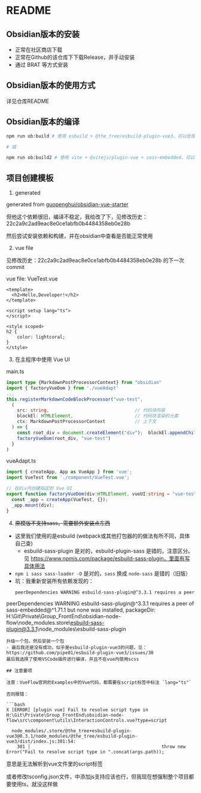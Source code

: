 # README

## Obsidian版本的安装

- 正常在社区商店下载
- 正常在Github的该仓库下下载Release，并手动安装
- 通过 BRAT 等方式安装

## Obsidian版本的使用方式

详见仓库README

## Obsidian版本的编译

```bash
npm run ob:build # 使用 esbuild + @the_tree/esbuild-plugin-vue3。可以处理vue，但无法处理vue中的scss。bug: https://github.com/pipe01/esbuild-plugin-vue3/issues/30

# 或

npm run ob:build2 # 使用 vite + @vitejs/plugin-vue + sass-embedded，可以处理vue，及vue里的scss
```

## 项目创建模板

1. generated

generated from [guopenghui/obsidian-vue-starter](https://github.com/guopenghui/obsidian-vue-starter)

但他这个依赖很旧，编译不稳定，我给改了下，见修改历史：22c2a9c2ad9eac8e0ce1abfb0b4484358eb0e28b

然后尝试安装依赖和构建，并在obsidian中查看是否能正常使用

2. vue file

见修改历史：22c2a9c2ad9eac8e0ce1abfb0b4484358eb0e28b 的下一次commit

vue file: VueTest.vue

```vue
<template>
  <h2>Hello,Developer!</h2>
</template>

<script setup lang="ts">
</script>

<style scoped>
h2 {
    color: lightcoral;
}
</style>
```

3. 在主程序中使用 Vue UI

main.ts

```ts
import type {MarkdownPostProcessorContext} from "obsidian"
import { factoryVueDom } from './vueAdapt'
...
this.registerMarkdownCodeBlockProcessor("vue-test",
  (
    src: string,                                // 代码块内容
    blockEl: HTMLElement,                       // 代码块渲染的元素
    ctx: MarkdownPostProcessorContext           // 上下文
  ) => {
    const root_div = document.createElement("div");  blockEl.appendChild(root_div); root_div.classList.add("vue-shell");
    factoryVueDom(root_div, "vue-test")
  }
)
```

vueAdapt.ts

```ts
import { createApp, App as VueApp } from 'vue';
import VueTest from './component/VueTest.vue';

// 在div内创建指定的 Vue UI
export function factoryVueDom(div:HTMLElement, vueUI:string = "vue-test"):void {
  const _app = createApp(VueTest, {});
  _app.mount(div);
}
```

4. ~~原模版不支持sass，需要额外安装点东西~~

- 这里我们使用的是esbuild (webpack或其他打包器的的做法有所不同，具体自己查)
  - esbuild-sass-plugin 是对的，esbuild-plugin-sass 是错的，注意区分。见 https://www.npmjs.com/package/esbuild-sass-plugin，里面有写具体用法
- `npm i sass sass-loader -D` 是对的，`sass` 换成 `node-sass` 是错的（旧版）
- 坑：我重新安装所有依赖发现的：
  ```bash
  peerDependencies WARNING esbuild-sass-plugin@^3.3.1 requires a peer of esbuild@>=0.20.1 but H:\Git\Private\Group_FrontEnd\obsidian-node-flow\node_modules\esbuild was installed at esbuild@0.14.54, packageDir: H:\Git\Private\Group_FrontEnd\obsidian-node-flow\node_modules\.store\esbuild-sass-plugin@3.3.1\node_modules\esbuild-sass-plugin
peerDependencies WARNING esbuild-sass-plugin@^3.3.1 requires a peer of sass-embedded@^1.71.1 but none was installed, packageDir: H:\Git\Private\Group_FrontEnd\obsidian-node-flow\node_modules\.store\esbuild-sass-plugin@3.3.1\node_modules\esbuild-sass-plugin
  ```
  升级一个包，然后安装一个包
- 最后我还是没有成功，似乎是esbuild-plugin-vue3的问题，见：https://github.com/pipe01/esbuild-plugin-vue3/issues/30
  最后我选择了使用VSCode插件进行编译，并且不在vue内使用scss

## 注意要项

注意：VueFlow官网的Examples中的Vue代码，都需要在script标签中标注 `lang="ts"`

否则报错：

```bash
X [ERROR] [plugin vue] Fail to resolve script type in H:\Git\Private\Group_FrontEnd\obsidian-node-flow\src\component\utils\InteractionControls.vue?type=script

    node_modules/.store/@the_tree+esbuild-plugin-vue3@0.3.1/node_modules/@the_tree/esbuild-plugin-vue3/dist/index.js:301:54:
      301 │                                                 throw new Error("Fail to resolve script type in ".concat(args.path));
```

意思是无法解析到vue文件里的script标签

或者修改tsconfig.json文件，中添加js支持应该也行，但我现在想强制整个项目都要使用ts，就没这样做
